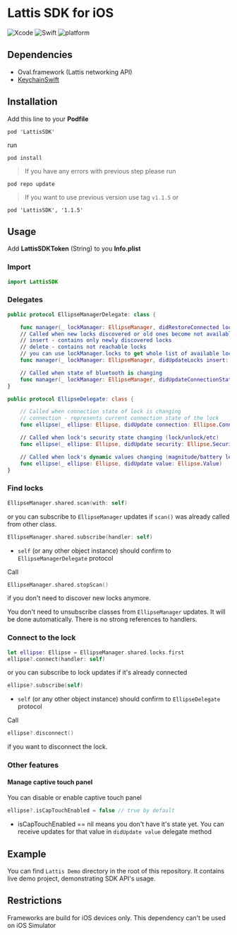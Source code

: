 # Lattis SDK for iOS
![Xcode](https://img.shields.io/badge/Xcode-10-blue.svg) ![Swift](https://img.shields.io/badge/Swift-4.2-orange.svg) ![platform](https://img.shields.io/badge/platform-iOS%2010.0%2B-lightgrey.svg)
## Dependencies

* Oval.framework (Lattis networking API)
* [KeychainSwift](https://github.com/evgenyneu/keychain-swift.git)

## Installation

Add this line to your **Podfile**
```PodFile
pod 'LattisSDK'
```
run
```
pod install
```

> If you have any errors with previous step please run

`pod repo update`

> If you want to use previous version use tag `v1.1.5` or

`pod 'LattisSDK', '1.1.5'`

## Usage

Add **LattisSDKToken** (String) to you **Info.plist**

### Import
```swift
import LattisSDK
```
### Delegates
```swift
public protocol EllipseManagerDelegate: class {

    func manager(_ lockManager: EllipseManager, didRestoreConnected locks: [Ellipse])
    // Called when new locks discovered or old ones become not available
    // insert - contains only newly discovered locks
    // delete - contains not reachable locks
    // you can use lockManager.locks to get whole list of available locks
    func manager(_ lockManager: EllipseManager, didUpdateLocks insert: [Ellipse], delete: [Ellipse])

    // Called when state of bluetooth is changing
    func manager(_ lockManager: EllipseManager, didUpdateConnectionState connected: Bool)
}

public protocol EllipseDelegate: class {

    // Called when connection state of lock is changing
    // connection - represents current connection state of the lock
    func ellipse(_ ellipse: Ellipse, didUpdate connection: Ellipse.Connection)

    // Called when lock's security state changing (lock/unlock/etc)
    func ellipse(_ ellipse: Ellipse, didUpdate security: Ellipse.Security)

    // Called when lock's dynamic values changing (magnitude/battery level/RSSI)
    func ellipse(_ ellipse: Ellipse, didUpdate value: Ellipse.Value)
}
```

### Find locks
```swift
EllipseManager.shared.scan(with: self)
```

or you can subscribe to `EllipseManager` updates if `scan()` was already called from other class.
```swift
EllipseManager.shared.subscribe(handler: self)
```

* `self` (or any other object instance)  should confirm to `EllipseManagerDelegate` protocol

Call
```swift
EllipseManager.shared.stopScan()
```
if you don't need to discover new locks anymore.

You don't need to unsubscribe classes from `EllipseManager` updates. It will be done automatically. There is no strong references to handlers.

### Connect to the lock
```swift
let ellipse: Ellipse = EllipseManager.shared.locks.first
ellipse?.connect(handler: self)
```

or you can subscribe to lock updates if it's already connected
```swift
ellipse?.subscribe(self)
```

* `self` (or any other object instance)  should confirm to `EllipseDelegate` protocol

Call
```swift
ellipse?.disconnect()
```
if you want to disconnect the lock.

### Other features

#### Manage captive touch panel

You can disable or enable captive touch panel
```swift
ellipse?.isCapTouchEnabled = false // true by default
```
* isCapTouchEnabled == nil means you don't have it's state yet. You can receive updates for that value in `didUpdate value` delegate method


## Example
You can find `Lattis Demo` directory in the root of this repository. It contains live demo project, demonstrating SDK API's usage.

## Restrictions

Frameworks are build for iOS devices only. This dependency can't be used on iOS Simulator
